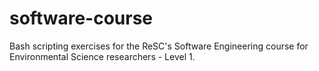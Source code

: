 software-course
===============

Bash scripting exercises for the ReSC's Software Engineering course for Environmental Science researchers - Level 1.



